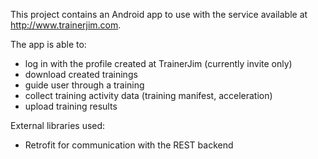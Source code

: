This project contains an Android app to use with the service available at http://www.trainerjim.com.

The app is able to:
- log in with the profile created at TrainerJim (currently invite only)
- download created trainings
- guide user through a training
- collect training activity data (training manifest, acceleration)
- upload training results

External libraries used:
- Retrofit for communication with the REST backend
